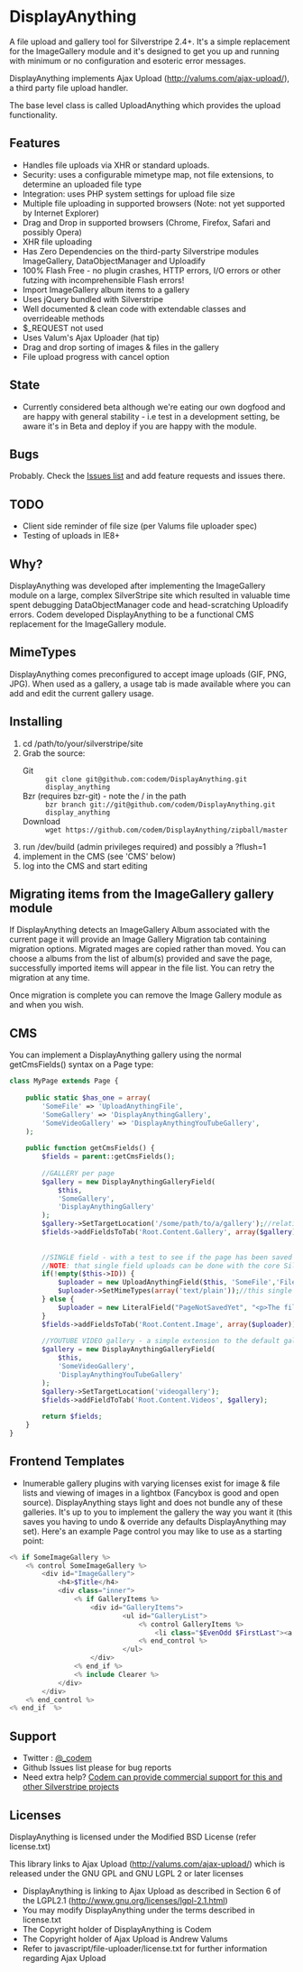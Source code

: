 # DisplayAnything #

A file upload and gallery tool for Silverstripe 2.4+. It's a simple replacement for the ImageGallery module and it's designed to get you up and running with minimum or no configuration and esoteric error messages.

DisplayAnything implements Ajax Upload (http://valums.com/ajax-upload/), a third party file upload handler.

The base level class is called UploadAnything which provides the upload functionality.

## Features ##
+ Handles file uploads via XHR or standard uploads.
+ Security: uses a configurable mimetype map, not file extensions, to determine an uploaded file type
+ Integration: uses PHP system settings for upload file size
+ Multiple file uploading in supported browsers (Note: not yet supported by Internet Explorer)
+ Drag and Drop in supported browsers (Chrome, Firefox, Safari and possibly Opera)
+ XHR file uploading
+ Has Zero Dependencies on the third-party Silverstripe modules ImageGallery, DataObjectManager and Uploadify
+ 100% Flash Free - no plugin crashes, HTTP errors, I/O errors or other futzing with incomprehensible Flash errors!
+ Import ImageGallery album items to a gallery
+ Uses jQuery bundled with Silverstripe
+ Well documented & clean code with extendable classes and overrideable methods
+ $_REQUEST not used
+ Uses Valum's Ajax Uploader (hat tip)
+ Drag and drop sorting of images & files in the gallery
+ File upload progress with cancel option

## State ##
+ Currently considered beta although we're eating our own dogfood and are happy with general stability - i.e test in a development setting, be aware it's in Beta and deploy if you are happy with the module.

## Bugs ##
Probably. Check the <a href="https://github.com/codem/DisplayAnything/issues">Issues list</a> and add feature requests and issues there.

## TODO ##
+ Client side reminder of file size (per Valums file uploader spec)
+ Testing of uploads in IE8+

## Why? ##
DisplayAnything was developed after implementing the ImageGallery module on a large, complex SilverStripe site which resulted in valuable time spent debugging DataObjectManager code and head-scratching Uploadify errors. Codem developed DisplayAnything to be a functional CMS replacement for the ImageGallery module.

## MimeTypes ##
DisplayAnything comes preconfigured to accept image uploads (GIF, PNG, JPG). When used as a gallery, a usage tab is made available where you can add and edit the current gallery usage.

## Installing ##
<ol>
<li>cd /path/to/your/silverstripe/site</li>
<li>Grab the source:
	<dl>
		<dt>Git</dt>
		<dd><code>git clone git@github.com:codem/DisplayAnything.git display_anything</code></dd>
		<dt>Bzr (requires bzr-git) - note the / in the path</dt>
		<dd><code>bzr branch git://git@github.com/codem/DisplayAnything.git display_anything</code></dd>
		<dt>Download</dt>
		<dd><code>wget https://github.com/codem/DisplayAnything/zipball/master</code></dd>
	</dl>
</li>
<li>run /dev/build (admin privileges required) and possibly a ?flush=1</li>
<li>implement in the CMS (see 'CMS' below)</li>
<li>log into the CMS and start editing</li>
</ol>

## Migrating items from the ImageGallery gallery module ##
If DisplayAnything detects an  ImageGallery Album associated with the current page it will provide an Image Gallery Migration tab containing migration options. Migrated mages are copied rather than moved.
You can choose a albums from the list of album(s) provided and save the page, successfully imported items will appear in the file list. You can retry the migration at any time.

Once migration is complete you can remove the Image Gallery module as and when you wish.

## CMS ##
You can implement a DisplayAnything gallery using the normal getCmsFields() syntax on a Page type:

```php
class MyPage extends Page {
	
	public static $has_one = array(
		'SomeFile' => 'UploadAnythingFile',
		'SomeGallery' => 'DisplayAnythingGallery',
		'SomeVideoGallery' => 'DisplayAnythingYouTubeGallery',
	);
	
	public function getCmsFields() {
		$fields = parent::getCmsFields();
		
		//GALLERY per page
		$gallery = new DisplayAnythingGalleryField(
			$this,
			'SomeGallery',
			'DisplayAnythingGallery'
		);
		$gallery->SetTargetLocation('/some/path/to/a/gallery');//relative to ASSETS_PATH
		$fields->addFieldsToTab('Root.Content.Gallery', array($gallery));
		
		
		//SINGLE field - with a test to see if the page has been saved
		//NOTE: that single field uploads can be done with the core Silverstripe FileField (and is probably more stable at this point)
		if(!empty($this->ID)) {
			$uploader = new UploadAnythingField($this, 'SomeFile','File');
			$uploader->SetMimeTypes(array('text/plain'));//this single file uploader only allows plain text uploads
		} else {
			$uploader = new LiteralField("PageNotSavedYet", "<p>The file may be uploaded after saving this page.</p>");
		}
		$fields->addFieldsToTab('Root.Content.Image', array($uploader));
		
		//YOUTUBE VIDEO gallery - a simple extension to the default gallery
		$gallery = new DisplayAnythingGalleryField(
			$this,
			'SomeVideoGallery',
			'DisplayAnythingYouTubeGallery'
		);
		$gallery->SetTargetLocation('videogallery');
		$fields->addFieldToTab('Root.Content.Videos', $gallery);
		
		return $fields;
	}
}
```
## Frontend Templates ##
+ Inumerable gallery plugins with varying licenses exist for image & file lists and viewing of images in a lightbox (Fancybox is good and open source). DisplayAnything stays light and does not bundle any of these galleries. It's up to you to implement the gallery the way you want it (this saves you having to undo & override any defaults DisplayAnything may set).
Here's an example Page control you may like to use as a starting point:

```php
<% if SomeImageGallery %>
	<% control SomeImageGallery %>
		<div id="ImageGallery">
			<h4>$Title</h4>
			<div class="inner">
				<% if GalleryItems %>
					<div id="GalleryItems">
							<ul id="GalleryList">
								<% control GalleryItems %>
									<li class="$EvenOdd $FirstLast"><a href="$URL" rel="page-gallery">$CroppedImage(90,90)</a></li>
								<% end_control %>
							</ul>
					</div>
				<% end_if %>
				<% include Clearer %>
			</div>
		</div>
	<% end_control %>
<% end_if  %>
```

## Support ##
+ Twitter : <a href="http://twitter.com/_codem">@_codem</a>
+ Github Issues list please for bug reports
+ Need extra help? <a href="http://codem.com.au">Codem can provide commercial support for this and other Silverstripe projects</a>

## Licenses ##
DisplayAnything is licensed under the Modified BSD License (refer license.txt)

This library links to Ajax Upload (http://valums.com/ajax-upload/) which is released under the GNU GPL and GNU LGPL 2 or later licenses

+ DisplayAnything is linking to Ajax Upload as described in Section 6 of the LGPL2.1 (http://www.gnu.org/licenses/lgpl-2.1.html)
+ You may modify DisplayAnything under the terms described in license.txt
+ The Copyright holder of DisplayAnything is Codem
+ The Copyright holder of Ajax Upload is Andrew Valums
+ Refer to javascript/file-uploader/license.txt for further information regarding Ajax Upload

